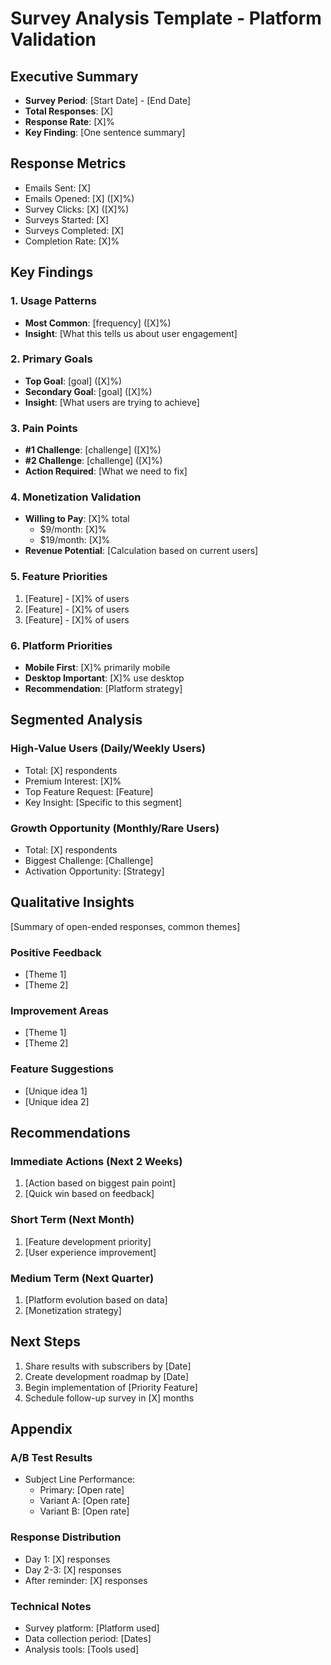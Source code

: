 # Survey Analysis Template - Platform Validation

## Executive Summary
- **Survey Period**: [Start Date] - [End Date]
- **Total Responses**: [X]
- **Response Rate**: [X]%
- **Key Finding**: [One sentence summary]

## Response Metrics
- Emails Sent: [X]
- Emails Opened: [X] ([X]%)
- Survey Clicks: [X] ([X]%)
- Surveys Started: [X]
- Surveys Completed: [X]
- Completion Rate: [X]%

## Key Findings

### 1. Usage Patterns
- **Most Common**: [frequency] ([X]%)
- **Insight**: [What this tells us about user engagement]

### 2. Primary Goals
- **Top Goal**: [goal] ([X]%)
- **Secondary Goal**: [goal] ([X]%)
- **Insight**: [What users are trying to achieve]

### 3. Pain Points
- **#1 Challenge**: [challenge] ([X]%)
- **#2 Challenge**: [challenge] ([X]%)
- **Action Required**: [What we need to fix]

### 4. Monetization Validation
- **Willing to Pay**: [X]% total
  - $9/month: [X]%
  - $19/month: [X]%
- **Revenue Potential**: [Calculation based on current users]

### 5. Feature Priorities
1. [Feature] - [X]% of users
2. [Feature] - [X]% of users
3. [Feature] - [X]% of users

### 6. Platform Priorities
- **Mobile First**: [X]% primarily mobile
- **Desktop Important**: [X]% use desktop
- **Recommendation**: [Platform strategy]

## Segmented Analysis

### High-Value Users (Daily/Weekly Users)
- Total: [X] respondents
- Premium Interest: [X]%
- Top Feature Request: [Feature]
- Key Insight: [Specific to this segment]

### Growth Opportunity (Monthly/Rare Users)
- Total: [X] respondents
- Biggest Challenge: [Challenge]
- Activation Opportunity: [Strategy]

## Qualitative Insights
[Summary of open-ended responses, common themes]

### Positive Feedback
- [Theme 1]
- [Theme 2]

### Improvement Areas
- [Theme 1]
- [Theme 2]

### Feature Suggestions
- [Unique idea 1]
- [Unique idea 2]

## Recommendations

### Immediate Actions (Next 2 Weeks)
1. [Action based on biggest pain point]
2. [Quick win based on feedback]

### Short Term (Next Month)
1. [Feature development priority]
2. [User experience improvement]

### Medium Term (Next Quarter)
1. [Platform evolution based on data]
2. [Monetization strategy]

## Next Steps
1. Share results with subscribers by [Date]
2. Create development roadmap by [Date]
3. Begin implementation of [Priority Feature]
4. Schedule follow-up survey in [X] months

## Appendix

### A/B Test Results
- Subject Line Performance:
  - Primary: [Open rate]
  - Variant A: [Open rate]
  - Variant B: [Open rate]

### Response Distribution
- Day 1: [X] responses
- Day 2-3: [X] responses
- After reminder: [X] responses

### Technical Notes
- Survey platform: [Platform used]
- Data collection period: [Dates]
- Analysis tools: [Tools used]